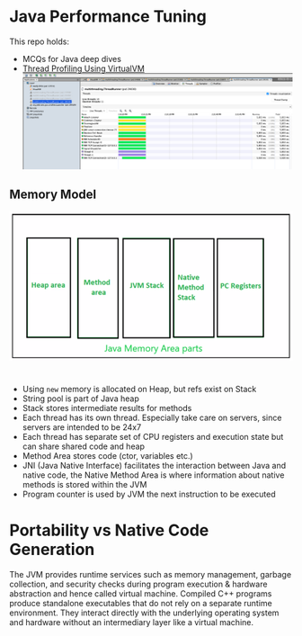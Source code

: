 # Java Performance Tuning
This repo holds:
- MCQs for Java deep dives
- <a href="./src/multithreading/VISUAL_VM.md">Thread Profiling Using VirtualVM</a>
  <img src="./assets/images/visual_vm_both_threads.png">

## Memory Model
<img src="./assets/images/memory_model.png">

# 
- Using `new` memory is allocated on Heap, but refs exist on Stack
- String pool is part of Java heap
- Stack stores intermediate results for methods
- Each thread has its own thread. Especially take care on servers, since servers are intended to be 24x7
- Each thread has separate set of CPU registers and execution state but can share shared code and heap
- Method Area stores code (ctor, variables etc.)
- JNI (Java Native Interface) facilitates the interaction between Java and native code, the Native Method Area is where information about native methods is stored within the JVM
- Program counter is used by JVM the next instruction to be executed

# Portability vs Native Code Generation
The JVM provides runtime services such as memory management, garbage collection, and security checks during program execution & hardware abstraction and hence called virtual machine.
Compiled C++ programs produce standalone executables that do not rely on a separate runtime environment. They interact directly with the underlying operating system and hardware without an intermediary layer like a virtual machine.